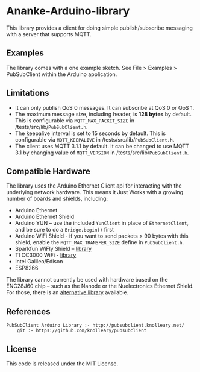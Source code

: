 # Ananke-Arduino-library
This library provides a client for doing simple publish/subscribe messaging with
a server that supports MQTT.

## Examples

The library comes with a one example sketch. See File > Examples > PubSubClient
within the Arduino application.

## Limitations

 - It can only publish QoS 0 messages. It can subscribe at QoS 0 or QoS 1.
 - The maximum message size, including header, is **128 bytes** by default. This
   is configurable via `MQTT_MAX_PACKET_SIZE` in /tests/src/lib/`PubSubClient.h`.
 - The keepalive interval is set to 15 seconds by default. This is configurable
   via `MQTT_KEEPALIVE` in /tests/src/lib/`PubSubClient.h`.
 - The client uses MQTT 3.1.1 by default. It can be changed to use MQTT 3.1 by
   changing value of `MQTT_VERSION` in /tests/src/lib/`PubSubClient.h`.


## Compatible Hardware

The library uses the Arduino Ethernet Client api for interacting with the
underlying network hardware. This means it Just Works with a growing number of
boards and shields, including:

 - Arduino Ethernet
 - Arduino Ethernet Shield
 - Arduino YUN – use the included `YunClient` in place of `EthernetClient`, and
   be sure to do a `Bridge.begin()` first
 - Arduino WiFi Shield - if you want to send packets > 90 bytes with this shield,
   enable the `MQTT_MAX_TRANSFER_SIZE` define in `PubSubClient.h`.
 - Sparkfun WiFly Shield – [library](https://github.com/dpslwk/WiFly)
 - TI CC3000 WiFi - [library](https://github.com/sparkfun/SFE_CC3000_Library)
 - Intel Galileo/Edison
 - ESP8266

The library cannot currently be used with hardware based on the ENC28J60 chip –
such as the Nanode or the Nuelectronics Ethernet Shield. For those, there is an
[alternative library](https://github.com/njh/NanodeMQTT) available.

## References 
	PubSubClient Arduino Library :- http://pubsubclient.knolleary.net/ 
		git :- https://github.com/knolleary/pubsubclient

## License

This code is released under the MIT License.
